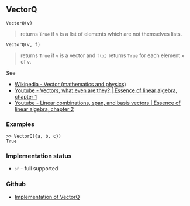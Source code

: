 ## VectorQ

```
VectorQ(v)
```

> returns `True` if `v` is a list of elements which are not themselves lists.

```
VectorQ(v, f)
```

> returns `True` if `v` is a vector and `f(x)` returns `True` for each element `x` of `v`.

See
* [Wikipedia - Vector (mathematics and physics)](https://en.wikipedia.org/wiki/Vector_(mathematics_and_physics))
* [Youtube - Vectors, what even are they? | Essence of linear algebra, chapter 1](https://youtu.be/fNk_zzaMoSs)
* [Youtube - Linear combinations, span, and basis vectors | Essence of linear algebra, chapter 2](https://youtu.be/k7RM-ot2NWY)


### Examples

```
>> VectorQ({a, b, c})
True
```






### Implementation status

* &#x2705; - full supported

### Github

* [Implementation of VectorQ](https://github.com/axkr/symja_android_library/blob/master/symja_android_library/matheclipse-core/src/main/java/org/matheclipse/core/builtin/PredicateQ.java#L1635) 

